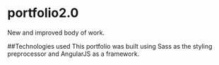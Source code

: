 # portfolio2.0
New and improved body of work.

##Technologies used
This portfolio was built using Sass as the styling preprocessor and AngularJS as a framework. 
